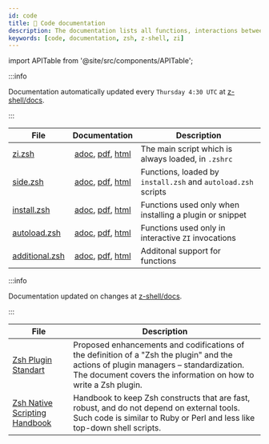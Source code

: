 ```yaml
---
id: code
title: 🔖 Code documentation
description: The documentation lists all functions, interactions between them, their comments, and features.
keywords: [code, documentation, zsh, z-shell, zi]
---
```


import APITable from '@site/src/components/APITable';

:::info

Documentation automatically updated every `Thursday 4:30 UTC` at [z-shell/docs](https://github.com/z-shell/docs).

:::

<APITable>

| File | Documentation | Description |
| --- | :-: | --- |
| [zi.zsh](https://github.com/z-shell/zi/blob/main/zi.zsh) | [adoc](https://github.com/z-shell/docs/blob/main/code/zsdoc/asciidoc/zi.zsh.adoc), [pdf](https://github.com/z-shell/docs/blob/main/code/zsdoc/pdf/zi.zsh.pdf), [html](https://z-shell.github.io/docs/code/html/zi.zsh.html) | The main script which is always loaded, in `.zshrc` |
| [side.zsh](https://github.com/z-shell/zi/blob/main/lib/zsh/side.zsh) | [adoc](https://github.com/z-shell/docs/blob/main/code/zsdoc/asciidoc/side.zsh.adoc), [pdf](https://github.com/z-shell/docs/blob/main/code/zsdoc/pdf/side.zsh.pdf), [html](https://z-shell.github.io/docs/code/html/side.zsh.html) | Functions, loaded by `install.zsh` and `autoload.zsh` scripts |
| [install.zsh](https://github.com/z-shell/zi/blob/main/lib/zsh/install.zsh) | [adoc](https://github.com/z-shell/docs/blob/main/code/zsdoc/asciidoc/install.zsh.adoc), [pdf](https://github.com/z-shell/docs/blob/main/code/zsdoc/pdf/install.zsh.pdf), [html](https://z-shell.github.io/docs/code/html/install.zsh.html) | Functions used only when installing a plugin or snippet |
| [autoload.zsh](https://github.com/z-shell/zi/blob/main/lib/zsh/autoload.zsh) | [adoc](https://github.com/z-shell/docs/blob/main/code/zsdoc/asciidoc/autoload.zsh.adoc), [pdf](https://github.com/z-shell/docs/blob/main/code/zsdoc/pdf/autoload.zsh.pdf), [html](https://z-shell.github.io/docs/code/html/autoload.zsh.html) | Functions used only in interactive `ZI` invocations |
| [additional.zsh](https://github.com/z-shell/zi/blob/main/lib/zsh/additional.zsh) | [adoc](https://github.com/z-shell/docs/blob/main/code/zsdoc/asciidoc/additional.zsh.adoc), [pdf](https://github.com/z-shell/docs/blob/main/code/zsdoc/pdf/additional.zsh.pdf), [html](https://z-shell.github.io/docs/code/html/additional.zsh.html) | Additonal support for functions |

</APITable>

:::info

Documentation updated on changes at [z-shell/docs](https://github.com/z-shell/docs).

:::

<APITable>

| File | Description |
| --- | --- |
| [Zsh Plugin Standart](https://z-shell.github.io/docs/zsh/Zsh-Plugin-Standard.html) | Proposed enhancements and codifications of the definition of a "Zsh the plugin" and the actions of plugin managers – standardization. The document covers the information on how to write a Zsh plugin. |
| [Zsh Native Scripting Handbook](https://z-shell.github.io/docs/zsh/Zsh-Native-Scripting-Handbook.html) | Handbook to keep Zsh constructs that are fast, robust, and do not depend on external tools. Such code is similar to Ruby or Perl and less like top-down shell scripts. |

</APITable>
